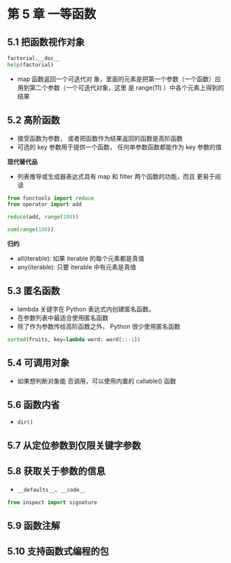 # 第 5 章 一等函数

## 5.1 把函数视作对象

```python
factorial.__doc__
help(factorial)
```

* map 函数返回一个可迭代对 象，里面的元素是把第一个参数（一个函数）应用到第二个参数（一个可迭代对象，这里 是 range(11) ）中各个元素上得到的结果

## 5.2 高阶函数

* 接受函数为参数， 或者把函数作为结果返回的函数是高阶函数
* 可选的  key 参数用于提供一个函数， 任何单参数函数都能作为 key 参数的值

**现代替代品**

* 列表推导或生成器表达式具有 map 和 filter 两个函数的功能，而且 更易于阅读

```python
from functools import reduce
from operator import add

reduce(add, range(100))

sum(range(100))
```

**归约**

* all(iterable): 如果 iterable 的每个元素都是真值
* any(iterable): 只要 iterable 中有元素是真值


## 5.3 匿名函数

* lambda 关键字在 Python 表达式内创建匿名函数。
* 在参数列表中最适合使用匿名函数
* 除了作为参数传给高阶函数之外， Python 很少使用匿名函数

```python
sorted(fruits, key=lambda word: word[::-1])
```

## 5.4 可调用对象

* 如果想判断对象能 否调用，可以使用内置的 callable() 函数

## 5.6 函数内省

* `dir()`

## 5.7 从定位参数到仅限关键字参数

## 5.8 获取关于参数的信息

* `__defaults__`、`__code__`

```python
from inspect import signature

```

## 5.9 函数注解

## 5.10 支持函数式编程的包